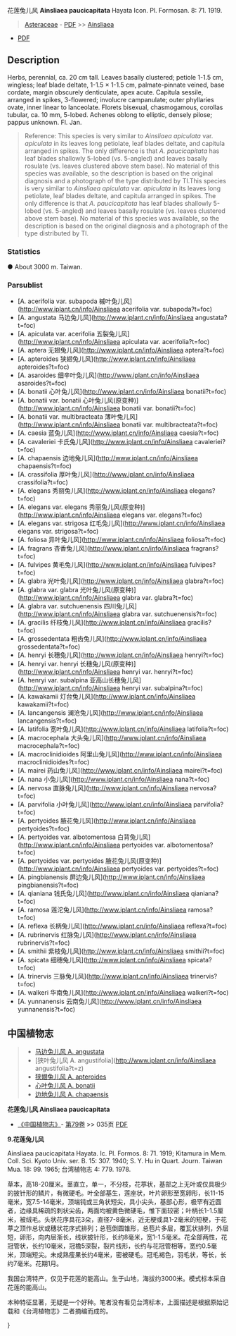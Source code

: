 花莲兔儿风 **Ainsliaea paucicapitata** Hayata Icon. Pl. Formosan. 8: 71. 1919.

> [Asteraceae](http://www.iplant.cn/info/Asteraceae?t=foc) - [PDF](http://www.iplant.cn/foc/pdf/Asteraceae.pdf) >> [Ainsliaea](http://www.iplant.cn/info/Ainsliaea?t=foc)
 - [PDF](http://www.iplant.cn/foc/pdf/Ainsliaea.pdf)

## Description

Herbs, perennial, ca. 20 cm tall. Leaves basally clustered; petiole 1-1.5 cm, wingless; leaf blade deltate, 1-1.5 × 1-1.5 cm, palmate-pinnate veined, base cordate, margin obscurely denticulate, apex acute. Capitula sessile, arranged in spikes, 3-flowered; involucre campanulate; outer phyllaries ovate, inner linear to lanceolate. Florets bisexual, chasmogamous, corollas tubular, ca. 10 mm, 5-lobed. Achenes oblong to elliptic, densely pilose; pappus unknown. Fl. Jan.

> Reference: 
> This species is very similar to *Ainsliaea apiculata* var. *apiculata* in its leaves long petiolate, leaf blades deltate, and capitula arranged in spikes. The only difference is that *A. paucicapitata* has leaf blades shallowly 5-lobed (vs. 5-angled) and leaves basally rosulate (vs. leaves clustered above stem base). No material of this species was available, so the description is based on the original diagnosis and a photograph of the type distributed by TI.This species is very similar to *Ainsliaea apiculata* var. *apiculata* in its leaves long petiolate, leaf blades deltate, and capitula arranged in spikes. The only difference is that *A. paucicapitata* has leaf blades shallowly 5-lobed (vs. 5-angled) and leaves basally rosulate (vs. leaves clustered above stem base). No material of this species was available, so the description is based on the original diagnosis and a photograph of the type distributed by TI.

### Statistics
● About 3000 m. Taiwan.


### Parsublist

* [A.  acerifolia var. subapoda  槭叶兔儿风](http://www.iplant.cn/info/Ainsliaea acerifolia var. subapoda?t=foc)
* [A.  angustata  马边兔儿风](http://www.iplant.cn/info/Ainsliaea angustata?t=foc)
* [A.  apiculata var. acerifolia  五裂兔儿风](http://www.iplant.cn/info/Ainsliaea apiculata var. acerifolia?t=foc)
* [A.  aptera  无翅兔儿风](http://www.iplant.cn/info/Ainsliaea aptera?t=foc)
* [A.  apteroides  狭翅兔儿风](http://www.iplant.cn/info/Ainsliaea apteroides?t=foc)
* [A.  asaroides  细辛叶兔儿风](http://www.iplant.cn/info/Ainsliaea asaroides?t=foc)
* [A.  bonatii  心叶兔儿风](http://www.iplant.cn/info/Ainsliaea bonatii?t=foc)
* [A.  bonatii var. bonatii  心叶兔儿风(原变种)](http://www.iplant.cn/info/Ainsliaea bonatii var. bonatii?t=foc)
* [A.  bonatii var. multibracteata  薄叶兔儿风](http://www.iplant.cn/info/Ainsliaea bonatii var. multibracteata?t=foc)
* [A.  caesia  蓝兔儿风](http://www.iplant.cn/info/Ainsliaea caesia?t=foc)
* [A.  cavaleriei  卡氏兔儿风](http://www.iplant.cn/info/Ainsliaea cavaleriei?t=foc)
* [A.  chapaensis  边地兔儿风](http://www.iplant.cn/info/Ainsliaea chapaensis?t=foc)
* [A.  crassifolia  厚叶兔儿风](http://www.iplant.cn/info/Ainsliaea crassifolia?t=foc)
* [A.  elegans  秀丽兔儿风](http://www.iplant.cn/info/Ainsliaea elegans?t=foc)
* [A.  elegans var. elegans  秀丽兔儿风(原变种)](http://www.iplant.cn/info/Ainsliaea elegans var. elegans?t=foc)
* [A.  elegans var. strigosa  红毛兔儿风](http://www.iplant.cn/info/Ainsliaea elegans var. strigosa?t=foc)
* [A.  foliosa  异叶兔儿风](http://www.iplant.cn/info/Ainsliaea foliosa?t=foc)
* [A.  fragrans  杏香兔儿风](http://www.iplant.cn/info/Ainsliaea fragrans?t=foc)
* [A.  fulvipes  黄毛兔儿风](http://www.iplant.cn/info/Ainsliaea fulvipes?t=foc)
* [A.  glabra  光叶兔儿风](http://www.iplant.cn/info/Ainsliaea glabra?t=foc)
* [A.  glabra var. glabra  光叶兔儿风(原变种)](http://www.iplant.cn/info/Ainsliaea glabra var. glabra?t=foc)
* [A.  glabra var. sutchuenensis  四川兔儿风](http://www.iplant.cn/info/Ainsliaea glabra var. sutchuenensis?t=foc)
* [A.  gracilis  纤枝兔儿风](http://www.iplant.cn/info/Ainsliaea gracilis?t=foc)
* [A.  grossedentata  粗齿兔儿风](http://www.iplant.cn/info/Ainsliaea grossedentata?t=foc)
* [A.  henryi  长穗兔儿风](http://www.iplant.cn/info/Ainsliaea henryi?t=foc)
* [A.  henryi var. henryi  长穗兔儿风(原变种)](http://www.iplant.cn/info/Ainsliaea henryi var. henryi?t=foc)
* [A.  henryi var. subalpina  亚高山长穗兔儿风](http://www.iplant.cn/info/Ainsliaea henryi var. subalpina?t=foc)
* [A.  kawakamii  灯台兔儿风](http://www.iplant.cn/info/Ainsliaea kawakamii?t=foc)
* [A.  lancangensis  澜沧兔儿风](http://www.iplant.cn/info/Ainsliaea lancangensis?t=foc)
* [A.  latifolia  宽叶兔儿风](http://www.iplant.cn/info/Ainsliaea latifolia?t=foc)
* [A.  macrocephala  大头兔儿风](http://www.iplant.cn/info/Ainsliaea macrocephala?t=foc)
* [A.  macroclinidioides  阿里山兔儿风](http://www.iplant.cn/info/Ainsliaea macroclinidioides?t=foc)
* [A.  mairei  药山兔儿风](http://www.iplant.cn/info/Ainsliaea mairei?t=foc)
* [A.  nana  小兔儿风](http://www.iplant.cn/info/Ainsliaea nana?t=foc)
* [A.  nervosa  直脉兔儿风](http://www.iplant.cn/info/Ainsliaea nervosa?t=foc)
* [A.  parvifolia  小叶兔儿风](http://www.iplant.cn/info/Ainsliaea parvifolia?t=foc)
* [A.  pertyoides  腋花兔儿风](http://www.iplant.cn/info/Ainsliaea pertyoides?t=foc)
* [A.  pertyoides var. albotomentosa  白背兔儿风](http://www.iplant.cn/info/Ainsliaea pertyoides var. albotomentosa?t=foc)
* [A.  pertyoides var. pertyoides  腋花兔儿风(原变种)](http://www.iplant.cn/info/Ainsliaea pertyoides var. pertyoides?t=foc)
* [A.  pingbianensis  屏边兔儿风](http://www.iplant.cn/info/Ainsliaea pingbianensis?t=foc)
* [A.  qianiana  钱氏兔儿风](http://www.iplant.cn/info/Ainsliaea qianiana?t=foc)
* [A.  ramosa  莲沱兔儿风](http://www.iplant.cn/info/Ainsliaea ramosa?t=foc)
* [A.  reflexa  长柄兔儿风](http://www.iplant.cn/info/Ainsliaea reflexa?t=foc)
* [A.  rubrinervis  红脉兔儿风](http://www.iplant.cn/info/Ainsliaea rubrinervis?t=foc)
* [A.  smithii  紫枝兔儿风](http://www.iplant.cn/info/Ainsliaea smithii?t=foc)
* [A.  spicata  细穗兔儿风](http://www.iplant.cn/info/Ainsliaea spicata?t=foc)
* [A.  trinervis  三脉兔儿风](http://www.iplant.cn/info/Ainsliaea trinervis?t=foc)
* [A.  walkeri  华南兔儿风](http://www.iplant.cn/info/Ainsliaea walkeri?t=foc)
* [A.  yunnanensis  云南兔儿风](http://www.iplant.cn/info/Ainsliaea yunnanensis?t=foc)

## 中国植物志

> * [马边兔儿风  A.  angustata](Ainsliaea-angustata-马边兔儿风.md)
> * [狭叶兔儿风  A.  angustifolia](http://www.iplant.cn/info/Ainsliaea angustifolia?t=z)
> * [狭翅兔儿风  A.  apteroides](Ainsliaea-apteroides-狭翅兔儿风.md)
> * [心叶兔儿风  A.  bonatii](Ainsliaea-bonatii-心叶兔儿风.md)
> * [边地兔儿风  A.  chapaensis](Ainsliaea-chapaensis-边地兔儿风.md)

**花莲兔儿风 Ainsliaea paucicapitata**

* [《中国植物志》](http://www.iplant.cn/frps)- [第79卷](http://www.iplant.cn/frps/vol/79) >> 035页 [PDF](http://www.iplant.cn/frps/pdf/79/035.PDF)

**9.花莲兔儿风**

Ainsliaea paucicapitata Hayata. Ic. Pl. Formos. 8: 71. 1919; Kitamura in Mem. Coll. Sci. Kyoto Univ. ser. B. 15: 307. 1940; S. Y. Hu in Quart. Journ. Taiwan Mua. 18: 99. 1965; 台湾植物志 4: 779. 1978.

草本，高18-20厘米。茎直立，单一，不分枝，花葶状，基部之上无叶或仅具极少的披针形的鳞片，有微硬毛。叶全部基生，莲座状，叶片卵形至宽卵形，长11-15毫米，宽7.5-14毫米，顶端钝或三角状短尖，具小尖头，基部心形，极罕有近圆者，边缘具稀疏的刺状尖齿，两面均被黄色微硬毛，惟下面较密；叶柄长1-1.5厘米，被绒毛。头状花序具花3朵，直径7-8毫米，近无梗或具1-2毫米的短梗，于花葶之顶作总状或穗状花序式排列；总苞倒圆锥形，总苞片多层，覆瓦状排列，外层短，卵形，向内层渐长，线状披针形，长约8毫米，宽1-1.5毫米。花全部两性，花冠管状，长约10毫米，冠檐5深裂，裂片线形，长约与花冠管相等，宽约0.5毫米，顶端短尖。未成熟瘦果长约4毫米，密被硬毛。冠毛褐色，羽毛状，等长，长约7毫米。花期1月。

我国台湾特产，仅见于花莲的能高山。生于山地，海拔约3000米。模式标本采自花莲的能高山。

本种特征显著，无疑是一个好种。笔者没有看见台湾标本，上面描述是根据原始记载和《台湾植物志》二者摘编而成的。


}
